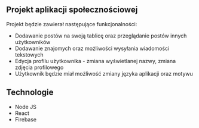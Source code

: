 ## Projekt aplikacji społecznościowej

Projekt będzie zawierał następujące funkcjonalności:

- Dodawanie postów na swoją tablicę oraz przeglądanie postów innych użytkowników
- Dodawanie znajomych oraz możliwości wysyłania wiadomości tekstowych
- Edycja profilu użytkownika - zmiana wyświetlanej nazwy, zmiana zdjęcia profilowego
- Użytkownik będzie miał możliwość zmiany języka aplikacji oraz motywu

## Technologie

- Node JS
- React
- Firebase
